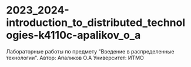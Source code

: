 # 2023_2024-introduction_to_distributed_technologies-k4110c-apalikov_o_a
Лабораторные работы по предмету "Введение в распределенные технологии".
Автор: Апаликов О.А
Университет: ИТМО
